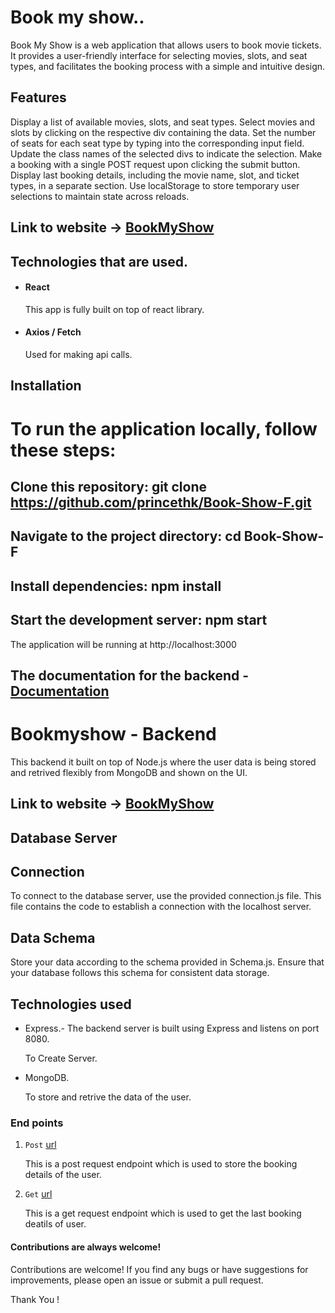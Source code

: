 # Book my show..
Book My Show is a web application that allows users to book movie tickets. It provides a user-friendly interface for selecting movies, slots, and seat types, and facilitates the booking process with a simple and intuitive design.

## Features
Display a list of available movies, slots, and seat types.
Select movies and slots by clicking on the respective div containing the data.
Set the number of seats for each seat type by typing into the corresponding input field.
Update the class names of the selected divs to indicate the selection.
Make a booking with a single POST request upon clicking the submit button.
Display last booking details, including the movie name, slot, and ticket types, in a separate section.
Use localStorage to store temporary user selections to maintain state across reloads.

## Link to website -> [BookMyShow](https://book-my-showf.netlify.app/)


## Technologies that are used.

- #### React  
    This app is fully built on top of react library.
- #### Axios / Fetch
    Used for making api calls.

## Installation
# To run the application locally, follow these steps:
## Clone this repository: git clone https://github.com/princethk/Book-Show-F.git
## Navigate to the project directory: cd Book-Show-F
## Install dependencies: npm install 
## Start the development server: npm start
The application will be running at http://localhost:3000

## The documentation for the backend - [Documentation](https://github.com/princethk/Book-show-B)

# Bookmyshow - Backend

This backend it built on top of Node.js where the user data is being stored and retrived flexibly from MongoDB and shown on the UI.

## Link to website -> [BookMyShow](https://book-my-showf.netlify.app/)

## Database Server
## Connection
To connect to the database server, use the provided connection.js file. This file contains the code to establish a connection with the localhost server.

## Data Schema
Store your data according to the schema provided in Schema.js. Ensure that your database follows this schema for consistent data storage.
## Technologies used
- Express.- The backend server is built using Express and listens on port 8080.
   
  To Create Server.
- MongoDB.

    To store and retrive the data of the user.


### End points
1. `Post` [url](https://bookmyshow-backend-main.onrender.com/api/booking) 

   This is a post request endpoint which is used to store the booking details of the user.

2. `Get` [url](https://bookmyshow-backend-main.onrender.com/api/booking)

   This is a get request endpoint which is used to get the last booking deatils of user.

#### Contributions are always welcome!
Contributions are welcome! If you find any bugs or have suggestions for improvements, please open an issue or submit a pull request.


Thank You !

